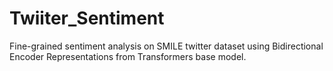 # Twiiter_Sentiment
Fine-grained sentiment analysis on SMILE twitter dataset using Bidirectional Encoder Representations from Transformers base model.
